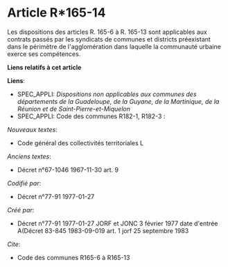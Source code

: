 # Article R*165-14

Les dispositions des articles R. 165-6 à R. 165-13 sont applicables aux contrats passés par les syndicats de communes et
districts préexistant dans le périmètre de l'agglomération dans laquelle la communauté urbaine exerce ses compétences.

**Liens relatifs à cet article**

**Liens**:

  - SPEC_APPLI: *Dispositions non applicables aux communes des départements de la Guadeloupe, de la Guyane, de la Martinique, de la Réunion et de Saint-Pierre-et-Miquelon*
  - SPEC_APPLI: Code des communes R182-1, R182-3 :

_Nouveaux textes_:

  - Code général des collectivités territoriales L

_Anciens textes_:

  - Décret n°67-1046 1967-11-30 art. 9

_Codifié par_:

  - Décret n°77-91 1977-01-27

_Créé par_:

  - Décret n°77-91 1977-01-27 JORF et JONC 3 février 1977 date d'entrée A(Décret 83-845 1983-09-019 art. 1 jorf 25 septembre 1983

_Cite_:

  - Code des communes R165-6 à R165-13
